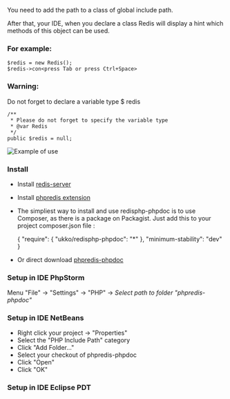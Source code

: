 You need to add the path to a class of global include path.

After that, your IDE, when you declare a class Redis will display a hint which methods of this object can be used.

### For example:

    $redis = new Redis();
    $redis->con<press Tab or press Ctrl+Space>

### Warning:

Do not forget to declare a variable type $ redis

    /**
     * Please do not forget to specify the variable type
     * @var Redis
     */
    public $redis = null;

![Example of use](https://github.com/ukko/phpredis-phpdoc/raw/master/redisphp.png)

### Install

 * Install [redis-server](http://redis.io/download)
 * Install [phpredis extension](https://github.com/nicolasff/phpredis)
 * The simpliest way to install and use redisphp-phpdoc is to use Composer, as there is a package on Packagist. Just add this to your project composer.json file :

    {
        "require": {
            "ukko/redisphp-phpdoc": "*"
        },
        "minimum-stability": "dev"
    }

 * Or direct download [phpredis-phpdoc](https://github.com/ukko/phpredis-phpdoc/tarball/master)

### Setup in IDE PhpStorm

 Menu "File" -> "Settings" -> "PHP" -> _Select path to folder "phpredis-phpdoc"_

### Setup in IDE NetBeans

 * Right click your project -> "Properties"
 * Select the "PHP Include Path" category
 * Click "Add Folder..."
 * Select your checkout of phpredis-phpdoc
 * Click "Open"
 * Click "OK"

### Setup in IDE Eclipse PDT

